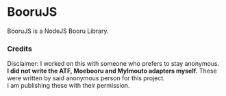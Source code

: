 # BooruJS

BooruJS is a NodeJS Booru Library.

### Credits

Disclaimer: I worked on this with someone who prefers to stay anonymous.<br/>
**I did not write the ATF, Moebooru and MyImouto adapters myself.** These were written by said anonymous person for this project.<br/>
I am publishing these with their permission.
